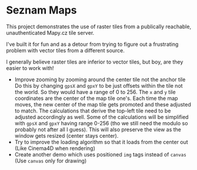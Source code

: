# Seznam Maps

This project demonstrates the use of raster tiles from a publically reachable,
unauthenticated Mapy.cz tile server.

I've built it for fun and as a detour from trying to figure out a frustrating
problem with vector tiles from a different source.

I generally believe raster tiles are inferior to vector tiles, but boy, are
they easier to work with!

- Improve zooming by zooming around the center tile not the anchor tile
  Do this by changing `gpsX` and `gpxY` to be just offsets within the tile not the world.
  So they would have a range of 0 to 256. The `x` and `y` tile coordinates are the center of the map tile one's.
  Each time the map moves, the new center of the map tile gets promoted and these adjusted to match.
  The calculations that derive the top-left tile need to be adjusted accordingly as well.
  Some of the calculations will be simplified with `gpsX` and `gpxY` having range 0-256
  (tho we still need the modulo so probably not after all I guess).
  This will also preserve the view as the window gets resized (center stays center).
- Try to improve the loading algorithm so that it loads from the center out
  (Like Cinema4D when rendering)
- Create another demo which uses positioned `img` tags instead of `canvas`
  (Use `canvas` only for drawing)
